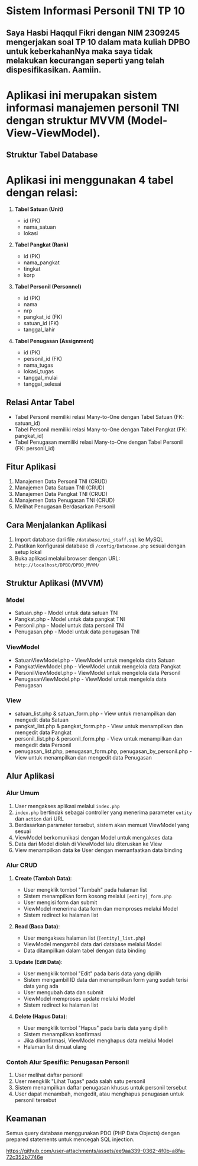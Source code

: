 # Sistem Informasi Personil TNI TP 10

## Saya Hasbi Haqqul Fikri dengan NIM 2309245 mengerjakan soal TP 10 dalam mata kuliah DPBO untuk keberkahanNya maka saya tidak melakukan kecurangan seperti yang telah dispesifikasikan. Aamiin.

# Aplikasi ini merupakan sistem informasi manajemen personil TNI dengan struktur MVVM (Model-View-ViewModel).

## Struktur Tabel Database

# Aplikasi ini menggunakan 4 tabel dengan relasi:

1. **Tabel Satuan (Unit)**
   - id (PK)
   - nama_satuan
   - lokasi

2. **Tabel Pangkat (Rank)**
   - id (PK)
   - nama_pangkat
   - tingkat
   - korp

3. **Tabel Personil (Personnel)**
   - id (PK)
   - nama
   - nrp
   - pangkat_id (FK)
   - satuan_id (FK)
   - tanggal_lahir

4. **Tabel Penugasan (Assignment)**
   - id (PK)
   - personil_id (FK)
   - nama_tugas
   - lokasi_tugas
   - tanggal_mulai
   - tanggal_selesai

## Relasi Antar Tabel

- Tabel Personil memiliki relasi Many-to-One dengan Tabel Satuan (FK: satuan_id)
- Tabel Personil memiliki relasi Many-to-One dengan Tabel Pangkat (FK: pangkat_id)
- Tabel Penugasan memiliki relasi Many-to-One dengan Tabel Personil (FK: personil_id)

## Fitur Aplikasi

1. Manajemen Data Personil TNI (CRUD)
2. Manajemen Data Satuan TNI (CRUD)
3. Manajemen Data Pangkat TNI (CRUD)
4. Manajemen Data Penugasan TNI (CRUD)
5. Melihat Penugasan Berdasarkan Personil

## Cara Menjalankan Aplikasi

1. Import database dari file `/database/tni_staff.sql` ke MySQL
2. Pastikan konfigurasi database di `/config/Database.php` sesuai dengan setup lokal
3. Buka aplikasi melalui browser dengan URL: `http://localhost/DPBO/DPBO_MVVM/`

## Struktur Aplikasi (MVVM)

### Model
- Satuan.php - Model untuk data satuan TNI
- Pangkat.php - Model untuk data pangkat TNI
- Personil.php - Model untuk data personil TNI
- Penugasan.php - Model untuk data penugasan TNI

### ViewModel
- SatuanViewModel.php - ViewModel untuk mengelola data Satuan
- PangkatViewModel.php - ViewModel untuk mengelola data Pangkat
- PersonilViewModel.php - ViewModel untuk mengelola data Personil
- PenugasanViewModel.php - ViewModel untuk mengelola data Penugasan

### View
- satuan_list.php & satuan_form.php - View untuk menampilkan dan mengedit data Satuan
- pangkat_list.php & pangkat_form.php - View untuk menampilkan dan mengedit data Pangkat
- personil_list.php & personil_form.php - View untuk menampilkan dan mengedit data Personil
- penugasan_list.php, penugasan_form.php, penugasan_by_personil.php - View untuk menampilkan dan mengedit data Penugasan

## Alur Aplikasi

### Alur Umum
1. User mengakses aplikasi melalui `index.php`
2. `index.php` bertindak sebagai controller yang menerima parameter `entity` dan `action` dari URL
3. Berdasarkan parameter tersebut, sistem akan memuat ViewModel yang sesuai
4. ViewModel berkomunikasi dengan Model untuk mengakses data
5. Data dari Model diolah di ViewModel lalu diteruskan ke View
6. View menampilkan data ke User dengan memanfaatkan data binding

### Alur CRUD
1. **Create (Tambah Data)**:
   - User mengklik tombol "Tambah" pada halaman list
   - Sistem menampilkan form kosong melalui `[entity]_form.php`
   - User mengisi form dan submit
   - ViewModel menerima data form dan memproses melalui Model
   - Sistem redirect ke halaman list

2. **Read (Baca Data)**:
   - User mengakses halaman list (`[entity]_list.php`)
   - ViewModel mengambil data dari database melalui Model
   - Data ditampilkan dalam tabel dengan data binding

3. **Update (Edit Data)**:
   - User mengklik tombol "Edit" pada baris data yang dipilih
   - Sistem mengambil ID data dan menampilkan form yang sudah terisi data yang ada
   - User mengubah data dan submit
   - ViewModel memproses update melalui Model
   - Sistem redirect ke halaman list

4. **Delete (Hapus Data)**:
   - User mengklik tombol "Hapus" pada baris data yang dipilih
   - Sistem menampilkan konfirmasi
   - Jika dikonfirmasi, ViewModel menghapus data melalui Model
   - Halaman list dimuat ulang

### Contoh Alur Spesifik: Penugasan Personil
1. User melihat daftar personil
2. User mengklik "Lihat Tugas" pada salah satu personil
3. Sistem menampilkan daftar penugasan khusus untuk personil tersebut
4. User dapat menambah, mengedit, atau menghapus penugasan untuk personil tersebut

## Keamanan

Semua query database menggunakan PDO (PHP Data Objects) dengan prepared statements untuk mencegah SQL injection.




https://github.com/user-attachments/assets/ee9aa339-0362-4f0b-a8fa-72c352b7746e





